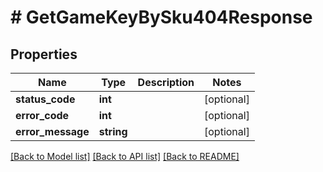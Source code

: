# # GetGameKeyBySku404Response

## Properties

Name | Type | Description | Notes
------------ | ------------- | ------------- | -------------
**status_code** | **int** |  | [optional]
**error_code** | **int** |  | [optional]
**error_message** | **string** |  | [optional]

[[Back to Model list]](../../README.md#models) [[Back to API list]](../../README.md#endpoints) [[Back to README]](../../README.md)
